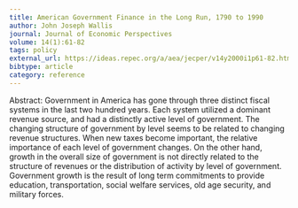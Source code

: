 ```yaml
---
title: American Government Finance in the Long Run, 1790 to 1990
author: John Joseph Wallis
journal: Journal of Economic Perspectives
volume: 14(1):61-82
tags: policy
external_url: https://ideas.repec.org/a/aea/jecper/v14y2000i1p61-82.html
bibtype: article
category: reference
---
```

Abstract: Government in America has gone through three distinct fiscal systems in the last two hundred years. Each system utilized a dominant revenue source, and had a distinctly active level of government. The changing structure of government by level seems to be related to changing revenue structures. When new taxes become important, the relative importance of each level of government changes. On the other hand, growth in the overall size of government is not directly related to the structure of revenues or the distribution of activity by level of government. Government growth is the result of long term commitments to provide education, transportation, social welfare services, old age security, and military forces.
